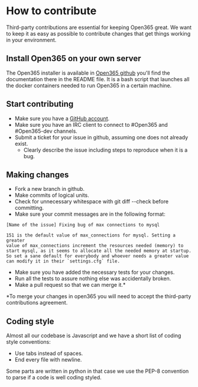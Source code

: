 # How to contribute

Third-party contributions are essential for keeping Open365 great. We want to keep it as easy as possible to contribute changes that get things working in your environment.

## Install Open365 on your own server

The Open365 installer is available in [Open365 github](https://github.com/Open365/Open365/) you'll find the documentation there in the README file. 
It is a bash script that launches all the docker containers needed to run Open365 in a certain machine.

## Start contributing

- Make sure you have a [GitHub account](https://github.com/signup/free).
- Make sure you have an IRC client to connect to #Open365 and #Open365-dev channels.
- Submit a ticket for your issue in github, assuming one does not already exist.
  + Clearly describe the issue including steps to reproduce when it is a bug.

## Making changes

- Fork a new branch in github.
- Make commits of logical units.
- Check for unnecessary whitespace with git diff --check before committing.
- Make sure your commit messages are in the following format:
```
[Name of the issue] Fixing bug of max connections to mysql

151 is the default value of max_connections for mysql. Setting a greater
value of max_connections increment the resources needed (memory) to
start mysql, as it seems to allocate all the needed memory at startup.
So set a sane default for everybody and whoever needs a greater value
can modify it in their `settings.cfg` file.
```
- Make sure you have added the necessary tests for your changes.
- Run all the tests to assure nothing else was accidentally broken.
- Make a pull request so that we can merge it.*

*To merge your changes in open365 you will need to accept the third-party contributions agreement.

## Coding style

Almost all our codebase is Javascript and we have a short list of coding style conventions:

- Use tabs instead of spaces.
- End every file with newline.

Some parts are written in python in that case we use the PEP-8 convention to parse if a code is well coding styled.
